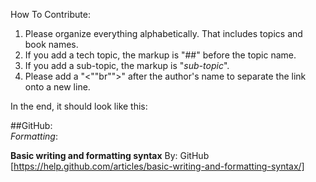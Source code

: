 How To Contribute:

1. Please organize everything alphabetically. That includes topics and book names.
2. If you add a tech topic, the markup is "##" before the topic name.
3. If you add a sub-topic, the markup is "_sub-topic_".
4. Please add a "<""br"">" after the author's name to separate the link onto a new line.

In the end, it should look like this:

##GitHub:<br>
_Formatting_:<br>

**Basic writing and formatting syntax**
By: GitHub<br>
[https://help.github.com/articles/basic-writing-and-formatting-syntax/]
